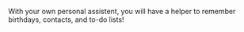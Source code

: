 With your own personal assistent, you will have a helper to remember birthdays, contacts, and to-do lists!
